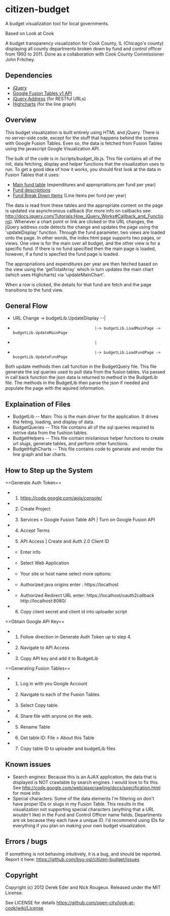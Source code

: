citizen-budget
==============

A budget visualization tool for local governments.

Based on Look at Cook

A budget transparency visualization for Cook County, IL (Chicago's county) displaying all county departments broken down by fund and control officer from 1993 to 2011. Done as a collaboration with Cook County Commissioner John Fritchey.

Dependencies
------------

- [jQuery](http://jquery.com)
- [Google Fusion Tables v1 API](https://developers.google.com/fusiontables/docs/v1/getting_started)
- [jQuery Address](http://www.asual.com/jquery/address/) (for RESTful URLs)
- [Highcharts](http://www.highcharts.com/) (for the line graph)

Overview
--------

This budget visualization is built entirely using HTML and jQuery. There is no server-side code, except for the stuff that happens behind the scenes with Google Fusion Tables. Even so, the data is fetched from Fusion Tables using the javascript Google Visualization API.

The bulk of the code is in /scripts/budget_lib.js. This file contains all of the init, data fetching, display and helper functions that the visualization uses to run. To get a good idea of how it works, you should first look at the data in Fusion Tables that it uses:

 - [Main fund table](https://www.google.com/fusiontables/DataSource?docid=1WAx1a_FduyZIme5LG2LwkLgoqKfXahlagTctJ_o) (expenditures and appropriations per fund per year)
 - [Fund descriptions](https://www.google.com/fusiontables/DataSource?docid=1qrXUrlwMlihxJiBDLcLQFE5w-4lvrR3YWcuj2EE)
 - [Fund Break Down Items](https://www.google.com/fusiontables/DataSource?docid=1WAx1a_FduyZIme5LG2LwkLgoqKfXahlagTctJ_o) (Line items per fund per year)

The data is read from these tables and the appropriate content on the page is updated via asynchronous callback (for more info on callbacks see: http://docs.jquery.com/Tutorials:How_jQuery_Works#Callback_and_Functions). Whenever a chart point or link are clicked or the URL changes, the jQuery address code detects the change and updates the page using the 'updateDisplay' function. Through the fund parameter, two views are loaded onto the page.  In other words, the index.html page supports two pages, or views.  One view is for the main over all budget, and the other view is for a specific fund.  If there is no fund specified then the main page is loaded, however, if a fund is specfied the fund page is loaded.

The appropriations and expenditures per year are then fetched based on the view using the 'getTotalArray' which in turn updates the main chart (which uses Highcharts) via 'updateMainChart'. 

When a row is clicked, the details for that fund are fetch and the page transitions to the fund view.

General Flow
------------
- URL Change -> budgetLib.UpdateDisplay --|
-                                         |-> budgetLib.LoadMainPage -> budgetLib.UpdateMainPage
-                                         |
-                                         |-> budgetLib.LoadFundPage -> busgetLib.UpdateFundPage

Both update methods then call function in the BudgetQuery file.  This file generate the sql queries
used to pull data from the fusion tables.  Via passed in call back function the json data is returned
to method in the BudgetLib file.  The methods in the BudgetLib then parse the json if needed and
populate the page with the aquired information.


Explaination of Files
------------
- BudgetLib -- Main: This is the main driver for the application.  It drives the feting, loading, and display of data.
- BudgetQueries -- This file contains all of the sql queries required to retrive data from the fushion tables.
- BudgetHelpers -- This file contain misilanious helper functions to create url slugs, generate tables, and perform other functions.
- BudgetHighCharts -- This file contains code to generate and render the line graph and bar charts.

How to Step up the System
------------
==Generate Auth Token==
- 1. https://code.google.com/apis/console/
- 2. Create Project
- 3. Services > Google Fusion Table API | Turn on Google Fusion API
- 4. Accept Terms
- 5. API Access | Create and Auth 2.0 Client ID
- - Enter info
- - Select Web Application
- - Your site or host name select more options:
- - Authorized java origins enter : https://localhost
- - Authorized Redirect URL enter: https://localhost/oauth2callback http://localhost:8080/
- 6. Copy client secret and client id into uploader script

==Obtain Google API Key==
- 1. Follow direction in Generate Auth Token up to step 4.
- 2. Navigate to API Access
- 3. Copy API key and add it to BudgetLib

==Generating Fusion Tables==
- 1. Log in with you Google Account
- 2. Navigate to each of the Fusion Tables
- 3. Select Copy table.
- 4. Share file with anyone on the web.
- 5. Rename Table
- 6. Get table ID: File > About this Table
- 7. Copy table ID to uploader and budgetLib files

Known issues
------------

 - Search engines: Because this is an AJAX application, the data that is displayed is NOT crawlable by search engines. I would love to fix this. See http://code.google.com/web/ajaxcrawling/docs/specification.html for more info
 - Special characters: Some of the data elements I'm filtering on don't have proper IDs or slugs in my Fusion Table. This results in the visualization not supporting special characters (anything that a URL wouldn't like) in the Fund and Control Officer name fields. Departments are ok because they each have a unique ID. I'd recommend using IDs for everything if you plan on making your own budget visualization.

Errors / bugs
-------------

If something is not behaving intuitively, it is a bug, and should be reported.
Report it here: https://github.com/byu-osl/citizen-budget/issues


Copyright
---------

Copyright (c) 2012 Derek Eder and Nick Rougeux. Released under the MIT License.

See LICENSE for details https://github.com/open-city/look-at-cook/wiki/License
